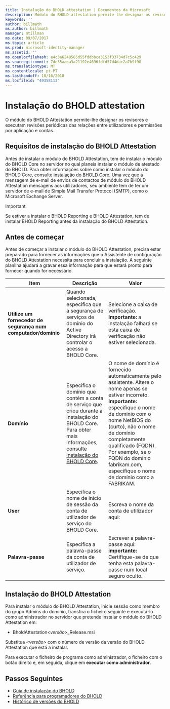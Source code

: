 ```yaml
---
title: Instalação do BHOLD attestation | Documentos da Microsoft
description: Módulo do BHOLD attestation permite-lhe designar os revisores e executam revisões
keywords: ''
author: billmath
ms.author: billmath
manager: mtillman
ms.date: 09/07/2017
ms.topic: article
ms.prod: microsoft-identity-manager
ms.assetid: ''
ms.openlocfilehash: e4c3a6248585d55fddbbca3153f33734d7c5c429
ms.sourcegitcommit: 7de35aaca3a21192e4696fdfd57d4dac2a7b9f90
ms.translationtype: MT
ms.contentlocale: pt-PT
ms.lasthandoff: 10/16/2018
ms.locfileid: "49358113"
---
```

# <a name="bhold-attestation-installation"></a>Instalação do BHOLD attestation

O módulo do BHOLD Attestation permite-lhe designar os revisores e executam revisões periódicas das relações entre utilizadores e permissões por aplicação e contas.

## <a name="bhold-attestation-installation-requirements"></a>Requisitos de instalação do BHOLD Attestation

Antes de instalar o módulo do BHOLD Attestation, tem de instalar o módulo do BHOLD Core no servidor no qual planeia instalar o módulo de atestado do BHOLD. Para obter informações sobre como instalar o módulo do BHOLD Core, consulte [instalação do BHOLD Core](https://technet.microsoft.com/library/jj134095(v=ws.10).aspx). Uma vez que a mensagem de e-mail de envios de contactos de módulo do BHOLD Attestation mensagens aos utilizadores, seu ambiente tem de ter um servidor de e-mail de Simple Mail Transfer Protocol (SMTP), como o Microsoft Exchange Server.

> [!IMPORTANT]
> Se estiver a instalar o BHOLD Reporting e BHOLD Attestation, tem de instalar BHOLD Reporting antes da instalação do BHOLD Attestation.

## <a name="before-you-begin"></a>Antes de começar

Antes de começar a instalar o módulo do BHOLD Attestation, precisa estar preparado para fornecer as informações que o Assistente de configuração do BHOLD Attestation necessita para concluir a instalação. A seguinte planilha ajudará a gravar essa informação para que estará pronto para fornecer quando for necessário.

| **Item**                                    | **Descrição**                                                                                                                                                                                                           | **Valor**                                                                                                                                                                                                                                                                                                            |
|---------------------------------------------|---------------------------------------------------------------------------------------------------------------------------------------------------------------------------------------------------------------------------|----------------------------------------------------------------------------------------------------------------------------------------------------------------------------------------------------------------------------------------------------------------------------------------------------------------------|
| **Utilize um fornecedor de segurança num computador/domínio** | Quando selecionada, especifica que a segurança de serviços de domínio do Active Directory irá controlar o acesso a BHOLD Core.                                                                                                                | Selecione a caixa de verificação. **Importante:** a instalação falhará se esta caixa de verificação não estiver selecionada.                                                                                                                                                                                                                   |
| **Domínio**                                  | Especifica o domínio que contém a conta de serviço que criou durante a instalação do BHOLD Core. Para obter mais informações, consulte [instalação do BHOLD Core](https://technet.microsoft.com/library/jj134095(v=ws.10).aspx). | O nome de domínio é fornecido automaticamente pelo assistente. Altere o nome apenas se estiver incorreto. **Importante:** especifique o nome de domínio com o nome NetBIOS do (curto), não o nome de domínio completamente qualificado (FQDN). Por exemplo, se o FQDN do domínio fabrikam.com, especifique o nome de domínio como a FABRIKAM. |
| **User**                                    | Especifica o nome de início de sessão da conta de utilizador de serviço do BHOLD Core.                                                                                                                                                          | Escreva o nome da conta de utilizador aqui:                                                                                                                                                                                                                                                                                    |
| **Palavra-passe**                                | Especifica a palavra-passe da conta de utilizador de serviço.                                                                                                                                                                       | Escrever a palavra-passe aqui: **importante:** Certifique-se de que tenha esta palavra-passe num local seguro oculto.                                                                                                                                                                                                                  |

## <a name="bhold-attestation-installation"></a>Instalação do BHOLD Attestation

Para instalar o módulo do BHOLD Attestation, inicie sessão como membro do grupo Admins do domínio, transfira o ficheiro seguinte e executá-lo como administrador no servidor que pretende instalar o módulo do BHOLD Attestation em:

- BholdAttestation<em>\<versão\></em>\_Release.msi

Substitua *\<versão\>* com o número de versão da versão do BHOLD Attestation que está a instalar.

Para executar o ficheiro de programa como administrador, o ficheiro com o botão direito e, em seguida, clique em **executar como administrador**.

## <a name="next-steps"></a>Passos Seguintes

- [Guia de instalação do BHOLD](bhold-installation-guide.md)
- [Referência para programadores do BHOLD](../reference/mim2016-bhold-developer-reference.md)
- [Histórico de versões do BHOLD](../reference/version-bhold-history.md)
